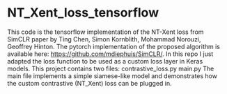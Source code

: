 # NT_Xent_loss_tensorflow

This code is the tensorflow implementation of the NT-Xent loss from SimCLR paper by Ting Chen, Simon Kornblith, Mohammad Norouzi, Geoffrey Hinton.
The pytorch implementation of the proposed algorithm is available here: https://github.com/mdiephuis/SimCLR/.
In this repo I just adapted the loss function to be used as a custom loss layer in Keras models.
This project contains two files:
contrastive_loss.py
main.py
The main file implements a simple siamese-like model and demonstrates how the custom contrastive (NT_Xent) loss can be plugged in.

